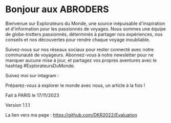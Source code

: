 # Bonjour aux ABRODERS
Bienvenue sur Explorateurs du Monde, une source inépuisable d'inspiration et d'information pour les passionnés de voyages. Nous sommes une équipe de globe-trotters passionnés, déterminés à partager nos expériences, nos conseils et nos découvertes pour rendre chaque voyage inoubliable.

Suivez-nous sur nos réseaux sociaux pour rester connecté avec notre communauté de voyageurs. Abonnez-vous à notre newsletter pour ne manquer aucune mise à jour, et partagez vos propres aventures avec le hashtag #ExplorateursDuMonde.

Suivez moi sur intagram : [
](https://www.instagram.com/armedooo/)

Préparez-vous à explorer le monde avec nous, un article à la fois !

Fait à PARIS le 17/11/2023

Version 1.1.1



La lien vers ma page : [
](https://github.com/DKR2022/Evaluation/)https://github.com/DKR2022/Evaluation
